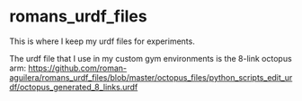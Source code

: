 # romans_urdf_files
This is where I keep my urdf files for experiments.

The urdf file that I use in my custom gym environments is the 8-link octopus arm: 
https://github.com/roman-aguilera/romans_urdf_files/blob/master/octopus_files/python_scripts_edit_urdf/octopus_generated_8_links.urdf




